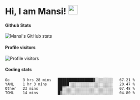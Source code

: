 # Hi, I am Mansi! <img src="https://user-images.githubusercontent.com/1303154/88677602-1635ba80-d120-11ea-84d8-d263ba5fc3c0.gif" width="30px">

#### Github Stats

![Mansi's GitHub stats](https://github-readme-stats.vercel.app/api?username=mansikulkarni96&theme=tokyonight&count_private=true&show_icons=true&hide=contribs)

#### Profile visitors

![Profile visitors](https://visitor-badge.glitch.me/badge?page_id=page.id&left_color=grey&right_color=blue)

#### Coding stats

<!--START_SECTION:waka-->
```text
Go      3 hrs 28 mins   ████████████████▓░░░░░░░░   67.21 % 
YAML    1 hr 3 mins     █████░░░░░░░░░░░░░░░░░░░░   20.47 % 
Other   23 mins         ██░░░░░░░░░░░░░░░░░░░░░░░   07.48 % 
TOML    14 mins         █▒░░░░░░░░░░░░░░░░░░░░░░░   04.80 % 
```
<!--END_SECTION:waka-->
